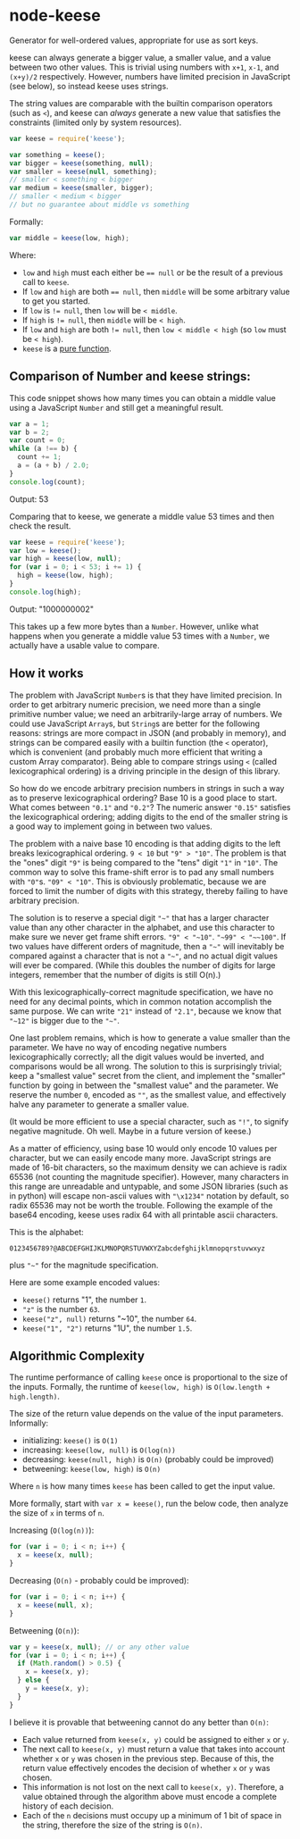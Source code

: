 node-keese
==========

Generator for well-ordered values, appropriate for use as sort keys.

keese can always generate a bigger value, a smaller value, and a value between two other values.
This is trivial using numbers with `x+1`, `x-1`, and `(x+y)/2` respectively.
However, numbers have limited precision in JavaScript (see below), so instead keese uses strings.

The string values are comparable with the builtin comparison operators (such as `<`),
and keese can *always* generate a new value that satisfies the constraints (limited only by system resources).

```js
var keese = require('keese');

var something = keese();
var bigger = keese(something, null);
var smaller = keese(null, something);
// smaller < something < bigger
var medium = keese(smaller, bigger);
// smaller < medium < bigger
// but no guarantee about middle vs something
```

Formally:

```js
var middle = keese(low, high);
```

Where:
* `low` and `high` must each either be `== null` or be the result of a previous call to `keese`.
* If `low` and `high` are both `== null`, then `middle` will be some arbitrary value to get you started.
* If `low` is `!= null`, then `low` will be `< middle`.
* If `high` is `!= null`, then `middle` will be `< high`.
* If `low` and `high` are both `!= null`, then `low < middle < high` (so `low` must be `< high`).
* `keese` is a [pure function](http://en.wikipedia.org/wiki/Pure_function).


Comparison of Number and keese strings:
---------------------------------------

This code snippet shows how many times you can obtain a middle value
using a JavaScript `Number` and still get a meaningful result.

```js
var a = 1;
var b = 2;
var count = 0;
while (a !== b) {
  count += 1;
  a = (a + b) / 2.0;
}
console.log(count);
```

Output: 53

Comparing that to keese, we generate a middle value 53 times and then
check the result.

```js
var keese = require('keese');
var low = keese();
var high = keese(low, null);
for (var i = 0; i < 53; i += 1) {
  high = keese(low, high);
}
console.log(high);
```

Output: "1000000002"

This takes up a few more bytes than a `Number`. However, unlike what happens
when you generate a middle value 53 times with a `Number`, we actually have
a usable value to compare.


How it works
------------

The problem with JavaScript `Number`s is that they have limited precision.
In order to get arbitrary numeric precision, we need more than a single primitive number value;
we need an arbitrarily-large array of numbers.
We could use JavaScript `Array`s, but `String`s are better for the following reasons:
strings are more compact in JSON (and probably in memory),
and strings can be compared easily with a builtin function (the `<` operator),
which is convenient (and probably much more efficient that writing a custom Array comparator).
Being able to compare strings using `<` (called lexicographical ordering) is a driving principle in the design of this library.

So how do we encode arbitrary precision numbers in strings in such a way as to preserve lexicographical ordering?
Base 10 is a good place to start.
What comes between `"0.1"` and `"0.2"`?
The numeric answer `"0.15"` satisfies the lexicographical ordering;
adding digits to the end of the smaller string is a good way to implement going in between two values.

The problem with a naive base 10 encoding is that adding digits to the left breaks lexicographical ordering.
`9 < 10` but `"9" > "10"`.
The problem is that the "ones" digit `"9"` is being compared to the "tens" digit `"1"` in `"10"`.
The common way to solve this frame-shift error is to pad any small numbers with `"0"`s.
`"09" < "10"`.
This is obviously problematic, because we are forced to limit the number of digits with this strategy, thereby failing to have arbitrary precision.

The solution is to reserve a special digit `"~"` that has a larger character value than any other character in the alphabet,
and use this character to make sure we never get frame shift errors.
`"9" < "~10"`. `"~99" < "~~100"`.
If two values have different orders of magnitude, then a `"~"` will inevitably be compared against a character that is not a `"~"`,
and no actual digit values will ever be compared.
(While this doubles the number of digits for large integers, remember that the number of digits is still O(n).)

With this lexicographically-correct magnitude specification, we have no need for any decimal points,
which in common notation accomplish the same purpose.
We can write `"21"` instead of `"2.1"`, because we know that `"~12"` is bigger due to the `"~"`.

One last problem remains, which is how to generate a value smaller than the parameter.
We have no way of encoding negative numbers lexicographically correctly;
all the digit values would be inverted, and comparisons would be all wrong.
The solution to this is surprisingly trivial;
keep a "smallest value" secret from the client,
and implement the "smaller" function by going in between the "smallest value" and the parameter.
We reserve the number `0`, encoded as `""`, as the smallest value, and effectively halve any parameter to generate a smaller value.

(It would be more efficient to use a special character, such as `"!"`, to signify negative magnitude.
Oh well. Maybe in a future version of keese.)

As a matter of efficiency, using base 10 would only encode 10 values per character, but we can easily encode many more.
JavaScript strings are made of 16-bit characters, so the maximum density we can achieve is radix 65536 (not counting the magnitude specifier).
However, many characters in this range are unreadable and untypable,
and some JSON libraries (such as in python) will escape non-ascii values with `"\x1234"` notation by default,
so radix 65536 may not be worth the trouble.
Following the example of the base64 encoding, keese uses radix 64 with all printable ascii characters.

This is the alphabet:

```
0123456789?@ABCDEFGHIJKLMNOPQRSTUVWXYZabcdefghijklmnopqrstuvwxyz
```

plus `"~"` for the magnitude specification.

Here are some example encoded values:

* `keese()` returns "1", the number `1`.
* `"z"` is the number `63`.
* `keese("z", null)` returns "~10", the number `64`.
* `keese("1", "2")` returns "1U", the number `1.5`.


Algorithmic Complexity
----------------------

The runtime performance of calling `keese` once is proportional to the size of the inputs.
Formally, the runtime of `keese(low, high)` is `O(low.length + high.length)`.

The size of the return value depends on the value of the input parameters.
Informally:
* initializing: `keese()` is `O(1)`
* increasing: `keese(low, null)` is `O(log(n))`
* decreasing: `keese(null, high)` is `O(n)` (probably could be improved)
* betweening: `keese(low, high)` is `O(n)`

Where `n` is how many times `keese` has been called to get the input value.

More formally, start with `var x = keese()`, run the below code,
then analyze the size of `x` in terms of `n`.

Increasing (`O(log(n))`):
```js
for (var i = 0; i < n; i++) {
  x = keese(x, null);
}
```

Decreasing (`O(n)` - probably could be improved):
```js
for (var i = 0; i < n; i++) {
  x = keese(null, x);
}
```

Betweening (`O(n)`):
```js
var y = keese(x, null); // or any other value
for (var i = 0; i < n; i++) {
  if (Math.random() > 0.5) {
    x = keese(x, y);
  } else {
    y = keese(x, y);
  }
}
```

I believe it is provable that betweening cannot do any better than `O(n)`:
* Each value returned from `keese(x, y)` could be assigned to either `x` or `y`.
* The next call to `keese(x, y)` must return a value that takes into account whether `x` or `y` was chosen in the previous step.
  Because of this, the return value effectively encodes the decision of whether `x` or `y` was chosen.
* This information is not lost on the next call to `keese(x, y)`.
  Therefore, a value obtained through the algorithm above must encode a complete history of each decision.
* Each of the `n` decisions must occupy up a minimum of 1 bit of space in the string, therefore the size of the string is `O(n)`.

